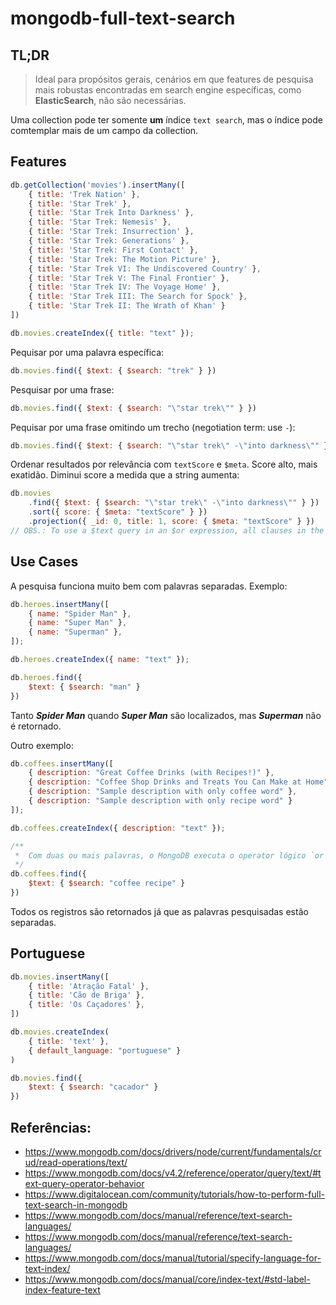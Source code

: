 # mongodb-full-text-search

## TL;DR
> Ideal para propósitos gerais, cenários em que features de pesquisa mais robustas encontradas em search engine específicas, como **ElasticSearch**, não são necessárias.


Uma collection pode ter somente **um** índice `text search`, mas o índice pode comtemplar mais de um campo da collection.

## Features

```js
db.getCollection('movies').insertMany([
    { title: 'Trek Nation' },
    { title: 'Star Trek' },
    { title: 'Star Trek Into Darkness' },
    { title: 'Star Trek: Nemesis' },
    { title: 'Star Trek: Insurrection' },
    { title: 'Star Trek: Generations' },
    { title: 'Star Trek: First Contact' },
    { title: 'Star Trek: The Motion Picture' },
    { title: 'Star Trek VI: The Undiscovered Country' },
    { title: 'Star Trek V: The Final Frontier' },
    { title: 'Star Trek IV: The Voyage Home' },
    { title: 'Star Trek III: The Search for Spock' },
    { title: 'Star Trek II: The Wrath of Khan' }
])

db.movies.createIndex({ title: "text" });
```

Pequisar por uma palavra específica:
```js
db.movies.find({ $text: { $search: "trek" } })
```

Pesquisar por uma frase:
```js
db.movies.find({ $text: { $search: "\"star trek\"" } })
```

Pequisar por uma frase omitindo um trecho (negotiation term: use `-`):
```js
db.movies.find({ $text: { $search: "\"star trek\" -\"into darkness\"" } })
```
Ordenar resultados por relevância com `textScore` e `$meta`. Score alto, mais exatidão. Diminui score a medida que a string aumenta:
```js
db.movies
    .find({ $text: { $search: "\"star trek\" -\"into darkness\"" } })
    .sort({ score: { $meta: "textScore" } })
    .projection({ _id: 0, title: 1, score: { $meta: "textScore" } })
// OBS.: To use a $text query in an $or expression, all clauses in the $or array must be indexed.
```

## Use Cases

A pesquisa funciona muito bem com palavras separadas. Exemplo:
```js
db.heroes.insertMany([
    { name: "Spider Man" },
    { name: "Super Man" },
    { name: "Superman" },
]);

db.heroes.createIndex({ name: "text" });
```

```js
db.heroes.find({
    $text: { $search: "man" }
})
```

Tanto ***Spider Man*** quando ***Super Man*** são localizados, mas ***Superman*** não é retornado.

Outro exemplo:
```js
db.coffees.insertMany([
    { description: "Great Coffee Drinks (with Recipes!)" },
    { description: "Coffee Shop Drinks and Treats You Can Make at Home" },
    { description: "Sample description with only coffee word" },
    { description: "Sample description with only recipe word" }
]);

db.coffees.createIndex({ description: "text" });

/**
 *  Com duas ou mais palavras, o MongoDB executa o operator lógico `or`
 */
db.coffees.find({
    $text: { $search: "coffee recipe" }
})
```

Todos os registros são retornados já que as palavras pesquisadas estão separadas.

## Portuguese

```js
db.movies.insertMany([
    { title: 'Atração Fatal' },
    { title: 'Cão de Briga' },
    { title: 'Os Caçadores' },
])

db.movies.createIndex(
    { title: 'text' },
    { default_language: "portuguese" }
)

db.movies.find({
    $text: { $search: "cacador" }
})
```

## Referências:
* https://www.mongodb.com/docs/drivers/node/current/fundamentals/crud/read-operations/text/
* https://www.mongodb.com/docs/v4.2/reference/operator/query/text/#text-query-operator-behavior
* https://www.digitalocean.com/community/tutorials/how-to-perform-full-text-search-in-mongodb
* https://www.mongodb.com/docs/manual/reference/text-search-languages/
* https://www.mongodb.com/docs/manual/reference/text-search-languages/
* https://www.mongodb.com/docs/manual/tutorial/specify-language-for-text-index/
* https://www.mongodb.com/docs/manual/core/index-text/#std-label-index-feature-text


